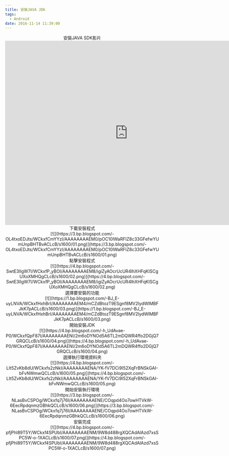 ```yaml
---
title: 安裝JAVA JDK
tags:
  - Android
date: 2016-11-14 11:39:00
---
```


<div class="separator" style="clear: both; text-align: center;">安裝JAVA SDK影片</div><div class="separator" style="clear: both; text-align: center;"><iframe allowfullscreen="" class="YOUTUBE-iframe-video" data-thumbnail-src="https://i.ytimg.com/vi/ErUa1-j4_6U/0.jpg" frameborder="0" height="600" src="https://www.youtube.com/embed/ErUa1-j4_6U?feature=player_embedded" width="800"></iframe></div>
<div class="separator" style="clear: both; text-align: center;"><span style="text-align: start;">下載安裝程式</span></div><div class="separator" style="clear: both; text-align: center;">[![](https://3.bp.blogspot.com/-OL4txoEDJts/WCkxfCmYYzI/AAAAAAAAEM0/pOC10lWaRFIZ8c33GFefwYUmUnpBHTBvACLcB/s1600/01.png)](https://3.bp.blogspot.com/-OL4txoEDJts/WCkxfCmYYzI/AAAAAAAAEM0/pOC10lWaRFIZ8c33GFefwYUmUnpBHTBvACLcB/s1600/01.png)</div>
<div class="separator" style="clear: both; text-align: center;">點擊安裝程式</div><div class="separator" style="clear: both; text-align: center;">[![](https://4.bp.blogspot.com/-SwtE3lIgW7I/WCkxfP_yBOI/AAAAAAAAEM8/igiZyAOcrUcUR4lhXHFqKISCgUXoXMHQgCLcB/s1600/02.png)](https://4.bp.blogspot.com/-SwtE3lIgW7I/WCkxfP_yBOI/AAAAAAAAEM8/igiZyAOcrUcUR4lhXHFqKISCgUXoXMHQgCLcB/s1600/02.png)</div><div class="separator" style="clear: both; text-align: center;">
</div><div class="separator" style="clear: both; text-align: center;">選擇要安裝的功能</div><div class="separator" style="clear: both; text-align: center;">[![](https://1.bp.blogspot.com/-BJ_E-uyLNVA/WCkxfHxhBrI/AAAAAAAAEM4/mCZdBtozT9ESgnf8MV2lydWlMBFJkK7pACLcB/s1600/03.png)](https://1.bp.blogspot.com/-BJ_E-uyLNVA/WCkxfHxhBrI/AAAAAAAAEM4/mCZdBtozT9ESgnf8MV2lydWlMBFJkK7pACLcB/s1600/03.png)</div>
<div class="separator" style="clear: both; text-align: center;">開始安裝JDK</div><div class="separator" style="clear: both; text-align: center;">[![](https://4.bp.blogspot.com/-h_UdAvae-P0/WCkxfQpF87I/AAAAAAAAENI/2m6oDYNOd5A6TL2mDQWR4ffo2DGjQ7GRQCLcB/s1600/04.png)](https://4.bp.blogspot.com/-h_UdAvae-P0/WCkxfQpF87I/AAAAAAAAENI/2m6oDYNOd5A6TL2mDQWR4ffo2DGjQ7GRQCLcB/s1600/04.png)</div>
<div class="separator" style="clear: both; text-align: center;">選擇執行環境資料夾</div><div class="separator" style="clear: both; text-align: center;">[![](https://4.bp.blogspot.com/-LIt5ZvKb8dU/WCkxfs2zNkI/AAAAAAAAENA/YK-fV7DCi9I52XqFrBNSkGAI-bFvNWmwQCLcB/s1600/05.png)](https://4.bp.blogspot.com/-LIt5ZvKb8dU/WCkxfs2zNkI/AAAAAAAAENA/YK-fV7DCi9I52XqFrBNSkGAI-bFvNWmwQCLcB/s1600/05.png)</div>
<div class="separator" style="clear: both; text-align: center;">開始安裝執行環境</div><div class="separator" style="clear: both; text-align: center;">[![](https://3.bp.blogspot.com/-NLasBvCSPOg/WCkxfq7j76I/AAAAAAAAENE/COqpd4Oo7owHTVkW-6EecRpdqnmzGBhkQCLcB/s1600/06.png)](https://3.bp.blogspot.com/-NLasBvCSPOg/WCkxfq7j76I/AAAAAAAAENE/COqpd4Oo7owHTVkW-6EecRpdqnmzGBhkQCLcB/s1600/06.png)</div>
<div class="separator" style="clear: both; text-align: center;">安裝完成</div><div class="separator" style="clear: both; text-align: center;">[![](https://4.bp.blogspot.com/-pfjPhl89T5Y/WCkxf4SPUbI/AAAAAAAAENM/9W8d488rgXQCAdAlAzd7xsSPC5W-o-1XACLcB/s1600/07.png)](https://4.bp.blogspot.com/-pfjPhl89T5Y/WCkxf4SPUbI/AAAAAAAAENM/9W8d488rgXQCAdAlAzd7xsSPC5W-o-1XACLcB/s1600/07.png)</div>